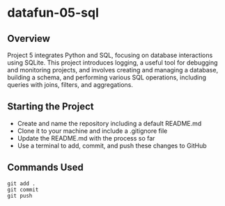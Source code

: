 # datafun-05-sql

## Overview

Project 5 integrates Python and SQL, focusing on database interactions using SQLite. This project introduces logging, a useful tool for debugging and monitoring projects, and involves creating and managing a database, building a schema, and performing various SQL operations, including queries with joins, filters, and aggregations.


## Starting the Project

* Create and name the repository including a default README.md
* Clone it to your machine and include a .gitignore file
* Update the README.md with the process so far
* Use a terminal to add, commit, and push these changes to GitHub


## Commands Used
```
git add .
git commit
git push
```